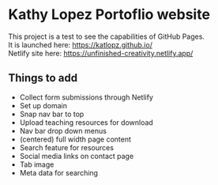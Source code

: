 # Kathy Lopez Portoflio website

This project is a test to see the capabilities of GitHub Pages.  
It is launched here: https://katlopz.github.io/  
Netlify site here: https://unfinished-creativity.netlify.app/  

## Things to add 
* Collect form submissions through Netlify 
* Set up domain
* Snap nav bar to top
* Upload teaching resources for download
* Nav bar drop down menus
* (centered) full width page content
* Search feature for resources
* Social media links on contact page
* Tab image
* Meta data for searching
